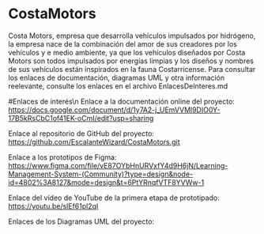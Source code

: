 # CostaMotors
Costa Motors, empresa que desarrolla vehículos impulsados por hidrógeno, la empresa nace de la combinación del amor de sus creadores por los vehículos y e medio ambiente, ya que los vehículos diseñados por Costa Motors son todos impulsados por energías limpias y los diseños y nombres de sus vehículos están inspirados en la fauna Costarricense.
Para consultar los enlaces de documentación, diagramas UML y otra información reelevante, consulte los enlaces en el archivo EnlacesDeInteres.md

#Enlaces de interés\n
Enlace a la documentación online del proyecto: https://docs.google.com/document/d/1y7A2-j_UEmVVMl9DIO0Y-17B5kRsCbC1of41EK-oCmI/edit?usp=sharing

Enlace al repositorio de GitHub del proyecto: https://github.com/EscalanteWizard/CostaMotors.git

Enlace a los prototipos de Figma: https://www.figma.com/file/vE87OYbHnURVxfY4d9H6jN/Learning-Management-System-(Community)?type=design&node-id=4802%3A8127&mode=design&t=6PtYRnqfVTF8YVWw-1

Enlace del vídeo de YouTube de la primera etapa de prototipado: https://youtu.be/slEf61pl2qI

Enlaces de los Diagramas UML del proyecto: